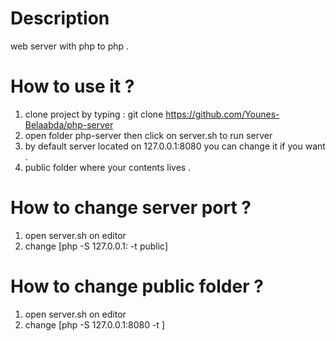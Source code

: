 # Description
web server with php to php .

# How to use it ?
1. clone project by typing : git clone https://github.com/Younes-Belaabda/php-server
2. open folder php-server then click on server.sh to run server 
3. by default server located on 127.0.0.1:8080 you can change it if you want .
4. public folder where your contents lives .

# How to change server port ?
1. open server.sh on editor
2. change [php -S 127.0.0.1:<custom-port> -t public]

# How to change public folder ?
1. open server.sh on editor
2. change [php -S 127.0.0.1:8080 -t <custom-folder>]
